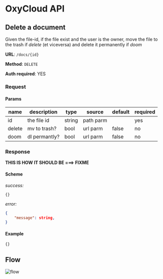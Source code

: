 # OxyCloud API
## Delete a document

Given the file-id, if the file exist and the user is the owner, move the file to the trash if *delete* (et viceversa) and delete it permanently if *doom*

**URL**: `/docs/{id}`

**Method**: `DELETE`

**Auth required**: YES

### Request
#### Params
|name   |description  |type   |source   |default |required|
|-------|-------------|-------|---------|--------|--------|
|id     |the file id  | string|path parm|        | yes    |
|delete |mv to trash? |   bool| url parm| false  | no     |
|doom   |dl permantly?|   bool| url parm| false  | no     |

### Response
**THIS IS HOW IT SHOULD BE ===> FIXME**
#### Scheme
*success:*
```
{}
```
*error:*
```json
{
    "message": string,
}
```

#### Example
```
{}
```
## Flow
![flow](https://www.plantuml.com/plantuml/png/ZL9TJzjA47tthnWG4hcI4yEh1LTm4yIDT0Ne1if3LLLhxyJUThrZxSucJH7zxVNw8q19ghxix7XdpZbpnXUEXMLVwUX0ub8PXCl7nLsJGybSkpH9h5XF2iMbpxn3cvDXD3p9gKh4sccHkH37gdbmuoNPSQs52O39wlHqSff8vJWwK2RNNgAtUi1FcZYbgY8pgGDzT0mFfa6jq31mYR0ahMcjJ04wo6A2tA9W1AUgMgkbGWahXUjzu8jjMKUmi-uQ3LgXamU7jYtRZLOtIBbWHMPk60lRNfFBk_crO5oBpVxM1URUAjxC9HfkufI2Ac5oJAPK6CMqlpVKUiRaFr5bKlo6WycA0fDsOkop1TgLod5_rqomo8J3PBOnegBPFxrD6fSStBQgA1caifY7QQCeU3JopH73fUUIhFgE4heFF_wANjmODTSORhzjffgyX925We5dj5GQtMUPnN3OYuL1p67y3kba1zIkIKUkIsCOG3EVVqKEY9s38p8peYg6S49G4SFBew-bO9oMIaiNmqERGHvIYmOaQWmsW6F1thMDKPWTnkE_WwuKAbgX0qcvx_vX0hR2bJ0Ys_xGLDVa56Cx89o5li6951PNzw2QQw11UNxKNM1-StyBd6bu_FVg_wlMxFEZSAh6Z9iPgAPKoUYjb9CKQhILC6XORw276eH5eM8VFL4Ls4FyO-u1fQNlB6u0sQ9eujCDhZy8xJ5zskAdR3q-FqTTRTlMxow5MIUMiY-OSnGTtrcgHI4OVzq0C6styrR2wqM-4Z8jXIbGjc9S-d6h9dxb-wSONiGkIKkqWzWjnTbxZclahHOGHlRFOUlA3dg5w_DQMCmuka0ZVQL_0W00)